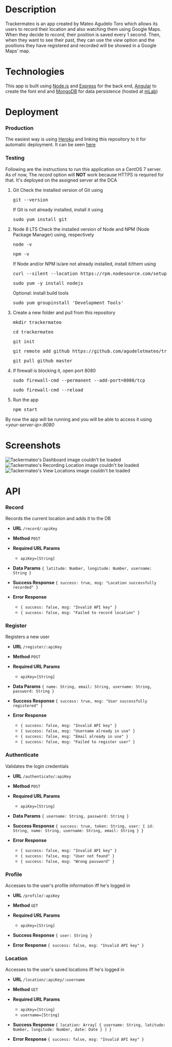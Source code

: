 # Description
Trackermateo is an app created by Mateo Agudelo Toro which allows its users to record their location and also watching them using Google Maps.
When they decide to *record*, their position is saved every 1 second. Then, when they want to see their past, they can use the *view* option  and the positions they have registered and recorded will be showed in a Google Maps' map.

# Technologies

This app is built using [Node.js](https://nodejs.org/) and [Express](https://expressjs.com/) for the back end, [Angular](https://angular.io/) to create the font end and [MongoDB](https://www.mongodb.com/) for data persistence (hosted at [mLab](https://mlab.com/))

# Deployment

### Production

The easiest way is using [Heroku](https://trackermateo.herokuapp.com/) and linking this repository to it for automatic deployment. It can be seen [here](https://trackermateo.herokuapp.com/)

### Testing

Following are the instructions to run this application on a CentOS 7 server. As of now, The *record* option will **NOT** work because HTTPS is required for that. It's deployed on the assigned server at the DCA

1. Git
    Check the installed version of Git using 
    <pre>git --version</pre>

    If Git is not already installed, install it using
    <pre>sudo yum install git</pre>

2. Node 8 LTS
    Check the installed version of Node and NPM (Node Package Manager) using, respectively
    <pre>node -v</pre>
    <pre>npm -v</pre>

    If Node and/or NPM is/are not already installed, install it/them using

    <pre>curl --silent --location https://rpm.nodesource.com/setup_8.x | sudo bash -</pre>
    <pre>sudo yum -y install nodejs</pre>

    Optional: install build tools
    <pre>sudo yum groupinstall 'Development Tools'</pre>

3. Create a new folder and pull from this repository
    <pre>mkdir trackermateo</pre>
    <pre>cd trackermateo</pre>
    <pre>git init</pre>
    <pre>git remote add github https://github.com/agudelotmateo/trackermateo</pre>
    <pre>git pull github master</pre>    

4. If firewall is blocking it, open port 8080
    <pre>sudo firewall-cmd --permanent --add-port=8080/tcp</pre>
    <pre>sudo firewall-cmd --reload</pre>

5. Run the app
    <pre>npm start</pre>

By now the app will be running and you will be able to access it using *\<your-server-ip\>:8080*

# Screenshots

![Tackermateo's Dashboard image couldn't be loaded](https://i.imgur.com/gAnpToL.jpg "Tackermateo's Dashboard")
![Tackermateo's Recording Location image couldn't be loaded](https://i.imgur.com/caQcITz.jpg "Tackermateo's Recording Location")
![Tackermateo's View Locations image couldn't be loaded](https://i.imgur.com/hhq2WZb.jpg "Tackermateo's View Locations")


# API

### Record
Records the current location and adds it to the DB

* **URL**
    `/record/:apiKey`

* **Method**
    `POST`
  
* **Required URL Params**
    * `apiKey=[String]`

* **Data Params**
    `{ latitude: Number, longitude: Number, username: String }`

* **Success Response**
    `{ success: true, msg: "Location successfully recorded" }`
 
* **Error Response**
    * `{ success: false, msg: "Invalid API key" }`
    * `{ success: false, msg: "Failed to record location" }`


### Register
Registers a new user

* **URL**
    `/register/:apiKey`

* **Method**
    `POST`
  
* **Required URL Params**
    * `apiKey=[String]`

* **Data Params**
    `{ name: String, email: String, username: String, password: String }`

* **Success Response**
    `{ success: true, msg: "User successfully registered" }`
 
* **Error Response**
    * `{ success: false, msg: "Invalid API key" }`
    * `{ success: false, msg: "Username already in use" }`
    * `{ success: false, msg: "Email already in use" }`
    * `{ success: false, msg: "Failed to register user" }`


### Authenticate
Validates the login credentials

* **URL**
    `/authenticate/:apiKey`

* **Method**
    `POST`
  
* **Required URL Params**
    * `apiKey=[String]`

* **Data Params**
    `{ username: String, password: String }`

* **Success Response**
    `{ success: true, token: String, user: { id: String, name: String, username: String, email: String } } `
 
* **Error Response**
    * `{ success: false, msg: "Invalid API key" }`
    * `{ success: false, msg: "User not found" }`
    * `{ success: false, msg: "Wrong password" }`


### Profile
Accesses to the user's profile information iff he's logged in

* **URL**
    `/profile/:apiKey`

* **Method**
    `GET`
  
* **Required URL Params**
    * `apiKey=[String]`

* **Success Response**
    `{ user: String } `
 
* **Error Response**
    `{ success: false, msg: "Invalid API key" }`


### Location
Accesses to the user's saved locations iff he's logged in

* **URL**
    `/location/:apiKey/:username`

* **Method**
    `GET`
  
* **Required URL Params**
    * `apiKey=[String]`
    * `username=[String]`

* **Success Response**
    `{ location: Array[ { username: String, latitude: Number, longitude: Number, date: Date } ] } `
 
* **Error Response**
    `{ success: false, msg: "Invalid API key" }`

